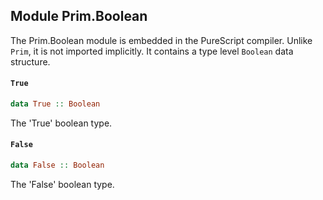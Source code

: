 ## Module Prim.Boolean

The Prim.Boolean module is embedded in the PureScript compiler. Unlike `Prim`, it is not imported implicitly. It contains a type level `Boolean` data structure.
#### `True`

``` purescript
data True :: Boolean
```

The 'True' boolean type.

#### `False`

``` purescript
data False :: Boolean
```

The 'False' boolean type.


